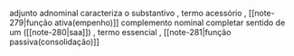 adjunto adnominal
	caracteriza o substantivo , termo acessório , [[note-279|função ativa(empenho)]]
complemento nominal
	completar sentido de um ([[note-280|saa]]) , termo essencial , [[note-281|função passiva(consolidação)]]


